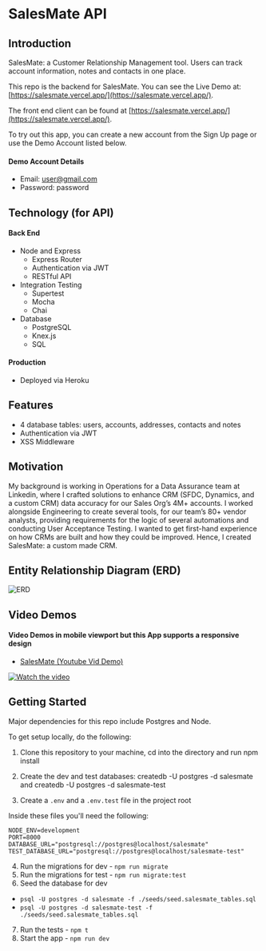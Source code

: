 # SalesMate API

## Introduction

SalesMate: a Customer Relationship Management tool. Users can track account information, notes and contacts in one place.

This repo is the backend for SalesMate. You can see the Live Demo at: [https://salesmate.vercel.app/](https://salesmate.vercel.app/).

The front end client can be found at [https://salesmate.vercel.app/](https://salesmate.vercel.app/).

To try out this app, you can create a new account from the Sign Up page or use the Demo Account listed below.

#### Demo Account Details

- Email: user@gmail.com
- Password: password

## Technology (for API)

#### Back End

- Node and Express
  - Express Router
  - Authentication via JWT
  - RESTful API
- Integration Testing
  - Supertest
  - Mocha
  - Chai
- Database
  - PostgreSQL
  - Knex.js
  - SQL

#### Production

- Deployed via Heroku

## Features

- 4 database tables: users, accounts, addresses, contacts and notes
- Authentication via JWT
- XSS Middleware

## Motivation

My background is working in Operations for a Data Assurance team at Linkedin, where I crafted solutions to enhance CRM (SFDC, Dynamics, and a custom CRM) data accuracy for our Sales Org’s 4M+ accounts. I worked alongside Engineering to create several tools, for our team’s 80+ vendor analysts, providing requirements for the logic of several automations and conducting User Acceptance Testing. I wanted to get first-hand experience on how CRMs are built and how they could be improved. Hence, I created SalesMate: a custom made CRM.

## Entity Relationship Diagram (ERD)

![ERD](https://i.imgur.com/axBNSj0.png)

## Video Demos

#### Video Demos in mobile viewport but this App supports a responsive design

- [SalesMate (Youtube Vid Demo)](https://www.youtube.com/watch?v=ewOhZxTmeWs&feature=youtu.be&ab_channel=MarcoFriaz)

[![Watch the video](https://i.imgur.com/7SRjxdY.png)](https://www.youtube.com/watch?v=ewOhZxTmeWs&feature=youtu.be&ab_channel=MarcoFriaz)

## Getting Started

Major dependencies for this repo include Postgres and Node.

To get setup locally, do the following:

1. Clone this repository to your machine, cd into the directory and run npm install
2. Create the dev and test databases: createdb -U postgres -d salesmate and createdb -U postgres -d salesmate-test

3. Create a `.env` and a `.env.test` file in the project root

Inside these files you'll need the following:

```
NODE_ENV=development
PORT=8000
DATABASE_URL="postgresql://postgres@localhost/salesmate"
TEST_DATABASE_URL="postgresql://postgres@localhost/salesmate-test"
```

4. Run the migrations for dev - `npm run migrate`
5. Run the migrations for test - `npm run migrate:test`
6. Seed the database for dev

- `psql -U postgres -d salesmate -f ./seeds/seed.salesmate_tables.sql`
- `psql -U postgres -d salesmate-test -f ./seeds/seed.salesmate_tables.sql`

7. Run the tests - `npm t`
8. Start the app - `npm run dev`
